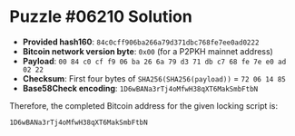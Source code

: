 # Puzzle #06210 Solution

- **Provided hash160**: `84c0cff906ba266a79d371dbc768fe7ee0ad0222`
- **Bitcoin network version byte**: `0x00` (for a P2PKH mainnet address)
- **Payload**: `00 84 c0 cf f9 06 ba 26 6a 79 d3 71 db c7 68 fe 7e e0 ad 02 22`
- **Checksum**: First four bytes of `SHA256(SHA256(payload))` = `72 06 14 85`
- **Base58Check encoding**: `1D6wBANa3rTj4oMfwH38qXT6MakSmbFtbN`

Therefore, the completed Bitcoin address for the given locking script is:

```
1D6wBANa3rTj4oMfwH38qXT6MakSmbFtbN
```
